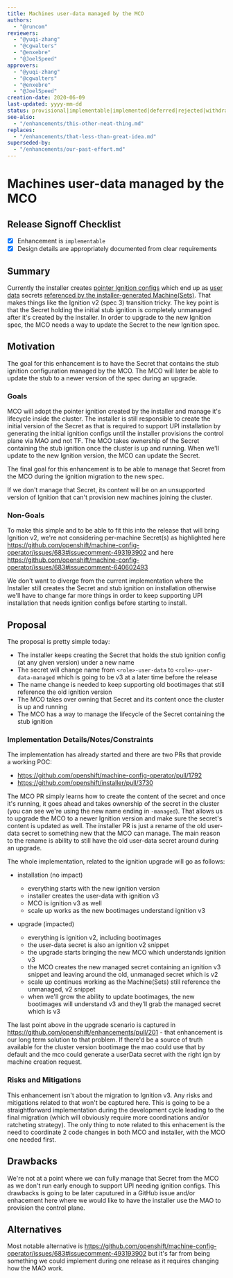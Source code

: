 ```yaml
---
title: Machines user-data managed by the MCO
authors:
  - "@runcom"
reviewers:
  - "@yuqi-zhang"
  - "@cgwalters"
  - "@enxebre"
  - "@JoelSpeed"
approvers:
  - "@yuqi-zhang"
  - "@cgwalters"
  - "@enxebre"
  - "@JoelSpeed"
creation-date: 2020-06-09
last-updated: yyyy-mm-dd
status: provisional|implementable|implemented|deferred|rejected|withdrawn|replaced
see-also:
  - "/enhancements/this-other-neat-thing.md"  
replaces:
  - "/enhancements/that-less-than-great-idea.md"
superseded-by:
  - "/enhancements/our-past-effort.md"
---
```


# Machines user-data managed by the MCO

## Release Signoff Checklist

- [x] Enhancement is `implementable`
- [x] Design details are appropriately documented from clear requirements

## Summary

Currently the installer creates [pointer Ignition configs][1] which end up as [user][2] [data][3] secrets [referenced by the installer-generated Machine(Sets)][4].  That makes things like the Ignition v2 (spec 3) transition tricky.
The key point is that the Secret holding the initial stub ignition is completely unmanaged after it's created by the installer.
In order to upgrade to the new Ignition spec, the MCO needs a way to update the Secret to the new Ignition spec.


[1]: https://github.com/openshift/installer/blob/093ca65398fe567bdf63322894496cebbe3d2ade/pkg/asset/ignition/machine/node.go#L30-L36
[2]: https://github.com/openshift/installer/blob/093ca65398fe567bdf63322894496cebbe3d2ade/pkg/asset/machines/master.go#L161-L170
[3]: https://github.com/openshift/installer/blob/093ca65398fe567bdf63322894496cebbe3d2ade/pkg/asset/machines/worker.go#L197-L205
[4]: https://github.com/openshift/installer/blame/093ca65398fe567bdf63322894496cebbe3d2ade/docs/user/aws/install_upi.md#L231-L232

## Motivation

The goal for this enhancement is to have the Secret that contains the stub ignition configuration managed by the MCO. The MCO will later be able to update the stub to a newer version of the spec during an upgrade.

### Goals

MCO will adopt the pointer ignition created by the installer and manage it's lifecycle inside the cluster. The installer is still responsible to create the initial version of the Secret as that is required to support UPI installation by generating the initial ignition configs until the installer provisions the control plane via MAO and not TF. The MCO takes ownership of the Secret containing the stub ignition once the cluster is up and running. When we'll update to the new Ignition version, the MCO can update the Secret.

The final goal for this enhancement is to be able to manage that Secret from the MCO during the ignition migration to the new spec.

If we don't manage that Secret, its content will be on an unsupported version of Ignition that can't provision new machines joining the cluster.

### Non-Goals

To make this simple and to be able to fit this into the release that will bring Ignition v2, we're not considering per-machine Secret(s) as highlighted here https://github.com/openshift/machine-config-operator/issues/683#issuecomment-493193902 and here https://github.com/openshift/machine-config-operator/issues/683#issuecomment-640602493

We don't want to diverge from the current implementation where the Installer still creates the Secret and stub ignition on installation otherwise we'll have to change far more things in order to keep supporting UPI installation that needs ignition configs before starting to install.

## Proposal

The proposal is pretty simple today:

- The installer keeps creating the Secret that holds the stub ignition config (at any given version) under a new name
- The secret will change name from `<role>-user-data` to `<role>-user-data-managed` which is going to be v3 at a later time before the release
- The name change is needed to keep supporting old bootimages that still reference the old ignition version
- The MCO takes over owning that Secret and its content once the cluster is up and running
- The MCO has a way to manage the lifecycle of the Secret containing the stub ignition


### Implementation Details/Notes/Constraints

The implementation has already started and there are two PRs that provide a working POC:

- https://github.com/openshift/machine-config-operator/pull/1792
- https://github.com/openshift/installer/pull/3730

The MCO PR simply learns how to create the content of the secret and once it's running, it goes ahead and takes ownership of the secret in the cluster (you can see we're using the new name ending in `-managed`). That allows us to upgrade the MCO to a newer Ignition version and make sure the secret's content is updated as well.
The installer PR is just a rename of the old user-data secret to something new that the MCO can manage. The main reason to the rename is ability to still have the old user-data secret around during an upgrade.

The whole implementation, related to the ignition upgrade will go as follows:

- installation (no impact)
    - everything starts with the new ignition version
    - installer creates the user-data with ignition v3
    - MCO is ignition v3 as well
    - scale up works as the new bootimages understand ignition v3

- upgrade (impacted)
    - everything is ignition v2, including bootimages
    - the user-data secret is also an ignition v2 snippet
    - the upgrade starts bringing the new MCO which understands ignition v3
    - the MCO creates the new managed secret containing an ignition v3 snippet and leaving around the old, unmanaged secret which is v2
    - scale up continues working as the Machine(Sets) still reference the unmanaged, v2 snippet
    - when we'll grow the ability to update bootimages, the new bootimages will understand v3 and they'll grab the managed secret which is v3

The last point above in the upgrade scenario is captured in https://github.com/openshift/enhancements/pull/201 - that enhancement is our long term solution to that problem. If there'd be a source of truth available for the cluster version bootimage the mao could use that by default and the mco could generate a userData secret with the right ign by machine creation request.


### Risks and Mitigations

This enhancement isn't about the migration to Ignition v3. Any risks and mitigations related to that won't be captured here. This is going to be a straightforward implementation during the development cycle leading to the final migration (which will obviously require more coordinations and/or ratcheting strategy). The only thing to note related to this enhacement is the need to coordinate 2 code changes in both MCO and installer, with the MCO one needed first.


## Drawbacks

We're not at a point where we can fully manage that Secret from the MCO as we don't run early enough to support UPI needing ignition configs. This drawbacks is going to be later caputured in a GitHub issue and/or enhacement here where we would like to have the installer use the MAO to provision the control plane.

## Alternatives

Most notable alternative is https://github.com/openshift/machine-config-operator/issues/683#issuecomment-493193902 but it's far from being something we could implement during one release as it requires changing how the MAO work.

